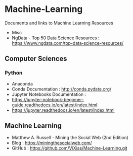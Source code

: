 # Machine-Learning
Documents and links to Machine Learning Resources

* Misc
 * NgData - Top 50 Data Science Resources : https://www.ngdata.com/top-data-science-resources/

## Computer Sciences
### Python

* Anaconda
 * Conda Documentation : http://conda.pydata.org/
 * Jupyter Notebooks Documentation : 
  * https://jupyter-notebook-beginner-guide.readthedocs.io/en/latest/index.html
  * https://jupyter.readthedocs.io/en/latest/index.html

## Machine Learning

* Matthew A. Russell - Mining the Social Web (2nd Edition)
 * Blog : https://miningthesocialweb.com/
 * GitHub : https://github.com/ViXias/Machine-Learning.git

